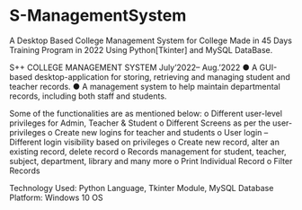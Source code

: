 # S-ManagementSystem
A Desktop  Based College Management System for College Made in 45 Days Training Program in 2022 Using Python[Tkinter] and MySQL DataBase.

S++ COLLEGE MANAGEMENT SYSTEM	July’2022– Aug.’2022
●	A GUI-based desktop-application for storing, retrieving and managing student and teacher records.
●	A management system to help maintain departmental records, including both staff and students.

Some of the functionalities are as mentioned below:
o	Different user-level privileges for Admin, Teacher & Student
o	Different Screens as per the user-privileges
o	Create new logins for teacher and students
o	User login – Different login visibility based on privileges
o	Create new record, alter an existing record, delete record
o	Records management for student, teacher, subject, department, library and many more
o	Print Individual Record
o	Filter Records

Technology Used: Python Language, Tkinter Module, MySQL Database
Platform: Windows 10 OS

